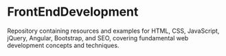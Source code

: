 # FrontEndDevelopment
Repository containing resources and examples for HTML, CSS, JavaScript, jQuery, Angular, Bootstrap, and SEO, covering fundamental web development concepts and techniques.
